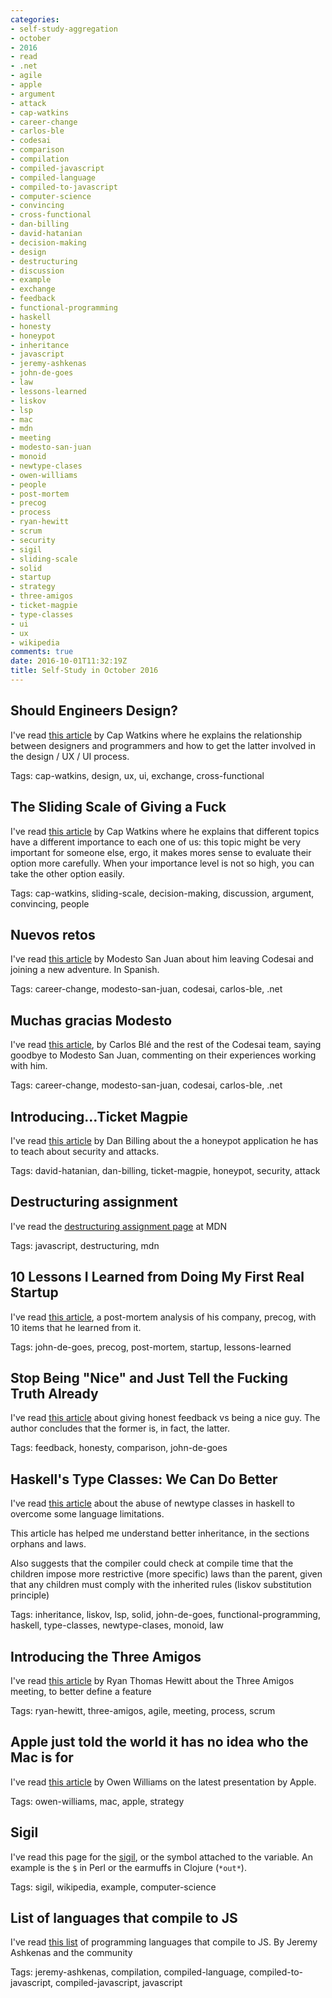 ```yaml
---
categories:
- self-study-aggregation
- october
- 2016
- read
- .net
- agile
- apple
- argument
- attack
- cap-watkins
- career-change
- carlos-ble
- codesai
- comparison
- compilation
- compiled-javascript
- compiled-language
- compiled-to-javascript
- computer-science
- convincing
- cross-functional
- dan-billing
- david-hatanian
- decision-making
- design
- destructuring
- discussion
- example
- exchange
- feedback
- functional-programming
- haskell
- honesty
- honeypot
- inheritance
- javascript
- jeremy-ashkenas
- john-de-goes
- law
- lessons-learned
- liskov
- lsp
- mac
- mdn
- meeting
- modesto-san-juan
- monoid
- newtype-clases
- owen-williams
- people
- post-mortem
- precog
- process
- ryan-hewitt
- scrum
- security
- sigil
- sliding-scale
- solid
- startup
- strategy
- three-amigos
- ticket-magpie
- type-classes
- ui
- ux
- wikipedia
comments: true
date: 2016-10-01T11:32:19Z
title: Self-Study in October 2016
---
```


## Should Engineers Design?

I've read [this article][should-engineers-design] by Cap Watkins where he explains the relationship between designers and programmers and how to get the latter involved in the design / UX / UI process.

Tags: cap-watkins, design, ux, ui, exchange, cross-functional

[should-engineers-design]: http://blog.capwatkins.com/should-engineers-design

## The Sliding Scale of Giving a Fuck

I've read [this article][the-scale-giving-fuck] by Cap Watkins where he explains that different topics have a different importance to each one of us: this topic might be very important for someone else, ergo, it makes mores sense to evaluate their option more carefully. When your importance level is not so high, you can take the other option easily.

Tags: cap-watkins, sliding-scale, decision-making, discussion, argument, convincing, people

[the-scale-giving-fuck]: http://blog.capwatkins.com/the-sliding-scale-of-giving-a-fuck

## Nuevos retos

I've read [this article][msj-nuevos-retos] by Modesto San Juan about him leaving Codesai and joining a new adventure. In Spanish.

Tags: career-change, modesto-san-juan, codesai, carlos-ble, .net

[msj-nuevos-retos]: http://www.modestosanjuan.com/nuevos-retos/

## Muchas gracias Modesto

I've read [this article][codesai-gracias-modesto], by Carlos Blé and the rest of the Codesai team, saying goodbye to Modesto San Juan, commenting on their experiences working with him.

Tags: career-change, modesto-san-juan, codesai, carlos-ble, .net

[codesai-gracias-modesto]: http://www.codesai.com/2016/10/muchas-gracias-modesto/

## Introducing…Ticket Magpie

I've read [this article][ticket-magpie-db] by Dan Billing about the a honeypot application he has to teach about security and attacks.

Tags: david-hatanian, dan-billing, ticket-magpie, honeypot, security, attack

[ticket-magpie-db]: https://thetestdoctor.wordpress.com/2016/10/11/introducing-ticket-magpie/

## Destructuring assignment

I've read the [destructuring assignment page][destructuring] at MDN

Tags: javascript, destructuring, mdn

[destructuring]: https://developer.mozilla.org/en/docs/Web/JavaScript/Reference/Operators/Destructuring_assignment

## 10 Lessons I Learned from Doing My First Real Startup

I've read [this article][precog-lessons-learned], a post-mortem analysis of his company, precog, with 10 items that he learned from it.

Tags: john-de-goes, precog, post-mortem, startup, lessons-learned

[precog-lessons-learned]: http://degoes.net/articles/precog-lessons-learned

## Stop Being "Nice" and Just Tell the Fucking Truth Already

I've read [this article][being-nice] about giving honest feedback vs being a nice guy. The author concludes that the former is, in fact, the latter.

Tags: feedback, honesty, comparison, john-de-goes

[being-nice]: http://degoes.net/articles/be-nice-not-nice

## Haskell's Type Classes: We Can Do Better

I've read [this article][typeclasses] about the abuse of newtype classes in haskell to overcome some language limitations.

This article has helped me understand better inheritance, in the sections orphans and laws.

Also suggests that the compiler could check at compile time that the children impose more restrictive (more specific) laws than the parent, given that any children must comply with the inherited rules (liskov substitution principle)

Tags: inheritance, liskov, lsp, solid, john-de-goes, functional-programming, haskell, type-classes,  newtype-clases, monoid, law

[typeclasses]: http://degoes.net/articles/principled-typeclasses

## Introducing the Three Amigos

I've read [this article][three-amigod] by Ryan Thomas Hewitt about the Three Amigos meeting, to better define a feature

Tags: ryan-hewitt, three-amigos, agile, meeting, process, scrum

[three-amigod]: https://www.scrumalliance.org/community/articles/2013/2013-april/introducing-the-three-amigos

## Apple just told the world it has no idea who the Mac is for

I've read [this article][apple-mac] by Owen Williams on the latest presentation by Apple.

Tags: owen-williams, mac, apple, strategy

[apple-mac]: https://medium.com/charged-tech/apple-just-told-the-world-it-has-no-idea-who-the-mac-is-for-722a2438389b

## Sigil

I've read this page for the [sigil], or the symbol attached to the variable. An example is the `$` in Perl or the earmuffs in Clojure (`*out*`).

Tags: sigil, wikipedia, example, computer-science

[sigil]: https://en.wikipedia.org/wiki/Sigil_(computer_programming)

## List of languages that compile to JS

I've read [this list][compile-to-js] of programming languages that compile to JS. By Jeremy Ashkenas and the community

Tags: jeremy-ashkenas, compilation, compiled-language, compiled-to-javascript, compiled-javascript, javascript

[compile-to-js]: https://github.com/jashkenas/coffeescript/wiki/List-of-languages-that-compile-to-JS

